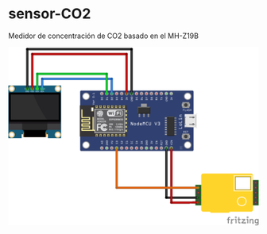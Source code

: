 # sensor-CO2
Medidor de concentración de CO2 basado en el MH-Z19B


<img src="/MH-Z19B Sketch_bb.png" align="center">
